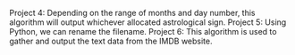 Project 4: Depending on the range of months and day number, this algorithm will output whichever allocated astrological sign. 
Project 5: Using Python, we can rename the filename.
Project 6: This algorithm is used to gather and output the text data from the IMDB website.
